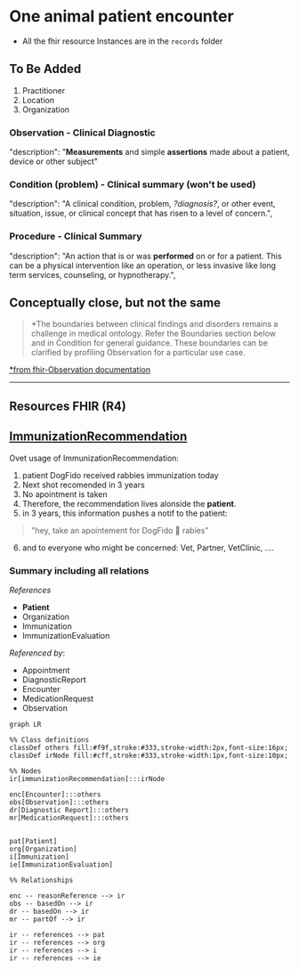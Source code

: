 # One animal patient encounter

- All the fhir resource Instances are in the `records` folder

## To Be Added

1. Practitioner
2. Location
3. Organization

### Observation - Clinical Diagnostic

"description": "**Measurements** and simple **assertions** made about a patient, device or other subject"

### Condition (problem) - Clinical summary (won't be used)

"description": "A clinical condition, problem, _?diagnosis?_, or other event, situation, issue, or clinical concept that has risen to a level of concern.",

### Procedure - Clinical Summary

"description": "An action that is or was **performed** on or for a patient. This can be a physical intervention like an operation, or less invasive like long term services, counseling, or hypnotherapy.",

## Conceptually close, but not the same

> *The boundaries between clinical findings and disorders remains a challenge in medical ontology. Refer the Boundaries section below and in Condition for general guidance. These boundaries can be clarified by profiling Observation for a particular use case.

[*from fhir-Observation documentation](https://hl7.org/fhir/R4/observation.html)

------

## Resources FHIR (R4)

## [ImmunizationRecommendation](https://hl7.org/fhir/R4/immunizationrecommendation.html)

Ovet usage of ImmunizationRecommendation: 
1. patient DogFido received rabbies immunization today
2. Next shot recomended in 3 years
3. No apointment is taken
4. Therefore, the recommendation lives alonside the **patient**.
5. in 3 years, this information pushes a notif to the patient:
> "hey, take an apointement for DogFido 🐶 rabies"
6. and to everyone who might be concerned: Vet, Partner, VetClinic, ....

### Summary including all relations

_References_ 
- **Patient**
- Organization
- Immunization
- ImmunizationEvaluation

_Referenced by_:
- Appointment
- DiagnosticReport
- Encounter
- MedicationRequest
- Observation

```mermaid
graph LR

%% Class definitions
classDef others fill:#f9f,stroke:#333,stroke-width:2px,font-size:16px;
classDef irNode fill:#cff,stroke:#333,stroke-width:1px,font-size:10px;

%% Nodes
ir[immunizationRecommendation]:::irNode

enc[Encounter]:::others
obs[Observation]:::others
dr[Diagnostic Report]:::others
mr[MedicationRequest]:::others


pat[Patient]
org[Organization]
i[Immunization]
ie[ImmunizationEvaluation]

%% Relationships

enc -- reasonReference --> ir
obs -- basedOn --> ir
dr -- basedOn --> ir
mr -- partOf --> ir

ir -- references --> pat
ir -- references --> org
ir -- references --> i
ir -- references --> ie

```

